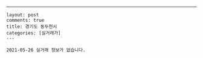 ---
    layout: post
    comments: true
    title: 경기도 동두천시
    categories: [실거래가]
    ---

    2021-05-26 실거래 정보가 없습니다.

    